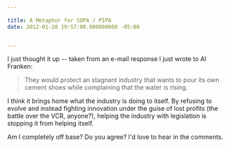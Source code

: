 ```yaml
---
 
title: A Metaphor for SOPA / PIPA
date: 2012-01-20 19:57:00.000000000 -05:00


---
```

I just thought it up -- taken from an e-mail response I just wrote to Al Franken:

> They would protect an stagnant industry that wants to pour its own cement shoes while complaining that the water is rising.

I think it brings home what the industry is doing to itself. By refusing to evolve and instead fighting innovation under the guise of lost profits (the battle over the VCR, anyone?), helping the industry with legislation is stopping it from helping itself.

Am I completely off base? Do you agree? I'd love to hear in the comments.
